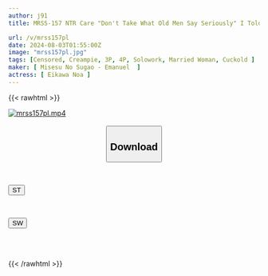 ```yaml
---
author: j91
title: MRSS-157 NTR Care "Don't Take What Old Men Say Seriously" I Told My Innocent Wife, But She Ended Up Treating Me Kindly, And He Took Advantage Of Me And Sexually Harassed Me, And My Demands Escalated To The Point That I Ended Up Having Creampie Sex With Him Noa Eikawa

url: /v/mrss157pl
date: 2024-08-03T01:55:00Z
image: "mrss157pl.jpg"
tags: [Censored, Creampie, 3P, 4P, Solowork, Married Woman, Cuckold	]
maker: [ Misesu No Sugao - Emanuel  ]
actress: [ Eikawa Noa ]
---
```



{{< rawhtml >}}

<div class="video" data-videoid="j2Db7gg6YWIg9X">
    <a href="javascript:;">
        <img src="/v/mrss157pl/mrss157pl.jpg" width="WIDTH" height="HEIGHT" alt="mrss157pl.mp4" loading="lazy">
    </a>
</div>

<script type="text/javascript" src="https://j91.asia/asset/on-demand-st.js"></script>

<br>
  <link rel="stylesheet" href="https://j91.asia/asset/bs5.css">
  
  <center>
  <button class="btn btn-primary" type="button" data-bs-toggle="collapse" data-bs-target=".multi-collapse" aria-expanded="false" aria-controls="multiCollapseExample1 multiCollapseExample2"><h2>Download</h2></button></center>
</p>
<div class="row">
  <div class="col">
    <div class="collapse multi-collapse" id="multiCollapseExample1">
      <div class="card card-body">
	      	      <br>
<div class="buttons">  
<p><a href="/v/mrss157pl/st.html" target="_blank"><button class="btn-hover color-3"><i class="fa fa-download"></i> ST</button></a></p></div>
    </div>
  </div>
</div>
  <div class="col">
    <div class="collapse multi-collapse" id="multiCollapseExample2">
      <div class="card card-body">
	      <br>
<div class="buttons">
<p><a href="/v/mrss157pl/sw.html" target="_blank"><button class="btn-hover color-2"><i class="fa fa-download"></i> SW</button></a></p></div>
<br><br>
      </div>
    </div>
  </div>
</div>

{{< /rawhtml >}}